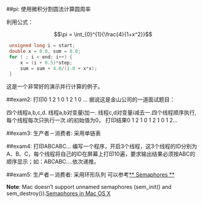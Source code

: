 ##pi: 使用微积分割圆法计算圆周率

利用公式：

$$\pi = \int_{0}^{1}{\frac{4}{1+x^2}}$$

```{.cpp .numberLines}
 unsigned long i = start; 
 double x = 0.0, sum = 0.0;
 for ( ; i < end; i++) {
     x = (i + 0.5)*step;
     sum = sum + 4.0/(1.0 + x*x);
 } 
```

这是一个非常好的演示并行计算的例子。

##exam2: 打印0 1 2 1 0 1 2 1 0 ...
据说这是金山公司的一道面试题目：

四个线程a,b,c,d. 线程a,b对变量i加一. 线程c,d对变量i减去一.四个线程顺序执行, 每个线程每次只执行一次.i的初始值为0， 打印结果0 1 2 1 0 1 2 1 0 1 2... 

##exam3: 生产者－消费者: 采用单链表 

##exam4: 打印ABCABC...
编写一个程序，开启3个线程，这3个线程的ID分别为A、B、C，每个线程将自己的ID在屏幕上打印10遍，要求输出结果必须按ABC的顺序显示；如：ABCABC….依次递推。

##exam5: 生产者－消费者: 采用环形队列
可以参考[\** Semaphores **][c1]

**Note**: Mac doesn’t support unnamed semaphores (sem_init() and sem_destroy()).[Semaphores in Mac OS X][c2]

[c1]: http://pages.cs.wisc.edu/~remzi/Classes/537/Fall2008/Notes/threads-semaphores.txt

[c2]: http://heldercorreia.com/blog/semaphores-in-mac-os-x